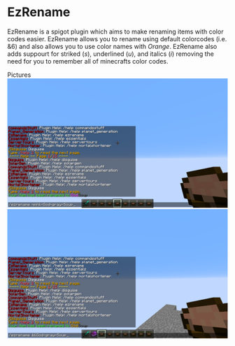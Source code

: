 # EzRename
EzRename is a spigot plugin which aims to make renaming items with color codes easier. EzRename allows you to rename using default colorcodes (i.e. &6) and also allows you to use color names with *Orange*. EzRename also adds suppourt for striked (*s*), underlined (*u*), and italics (*i*) removing the need for you to remember all of minecrafts color codes.

Pictures
![alttext](https://github.com/Exeton/EzRename/blob/master/Pictures/GodSoup.png)
![alttext](https://github.com/Exeton/EzRename/blob/master/Pictures/God%20Soup.png)
